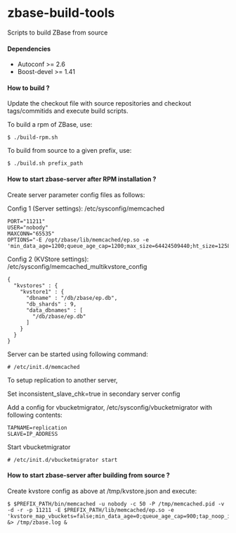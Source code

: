 zbase-build-tools
=================

Scripts to build ZBase from source

#### Dependencies
 * Autoconf >= 2.6
 * Boost-devel >= 1.41

#### How to build ?

Update the checkout file with source repositories and checkout tags/commitids and execute build scripts.

To build a rpm of ZBase, use:

    $ ./build-rpm.sh

To build from source to a given prefix, use:

    $ ./build.sh prefix_path

#### How to start zbase-server after RPM installation ?

Create server parameter config files as follows:

Config 1 (Server settings): /etc/sysconfig/memcached

    PORT="11211"
    USER="nobody"
    MAXCONN="65535"
    OPTIONS="-E /opt/zbase/lib/memcached/ep.so -e 'min_data_age=1200;queue_age_cap=1200;max_size=64424509440;ht_size=12582917;chk_max_items=500000;chk_period=3600;keep_closed_chks=true;restore_file_checks=false;restore_mode=false;inconsistent_slave_chk=false;ht_locks=100000;tap_keepalive=600;max_evict_entries=2000000;kvstore_config_file=/etc/sysconfig/memcached_multikvstore_config'"

Config 2 (KVStore settings): /etc/sysconfig/memcached_multikvstore_config

    {
      "kvstores" : {
        "kvstore1" : {
          "dbname" : "/db/zbase/ep.db",
          "db_shards" : 9,
          "data_dbnames" : [
            "/db/zbase/ep.db"
          ]
        }
      }
    }
    
Server can be started using following command:

    # /etc/init.d/memcached
    
To setup replication to another server, 

Set inconsistent_slave_chk=true in secondary server config
    
Add a config for vbucketmigrator, /etc/sysconfig/vbucketmigrator with following contents:

    TAPNAME=replication
    SLAVE=IP_ADDRESS
    
Start vbucketmigrator

    # /etc/init.d/vbucketmigrator start


#### How to start zbase-server after building from source ?

Create kvstore config as above at /tmp/kvstore.json and execute:

    $ $PREFIX_PATH/bin/memcached -u nobody -c 50 -P /tmp/memcached.pid -v -d -r -p 11211 -E $PREFIX_PATH/lib/memcached/ep.so -e 'kvstore_map_vbuckets=false;min_data_age=0;queue_age_cap=900;tap_noop_interval=800;chk_max_items=5000000;keep_closed_chks=true;restore_file_checks=false;inconsistent_slave_chk=false;tap_keepalive=600;ht_locks=1000;kvstore_config_file=/tmp/kvstore.json' &> /tmp/zbase.log &
